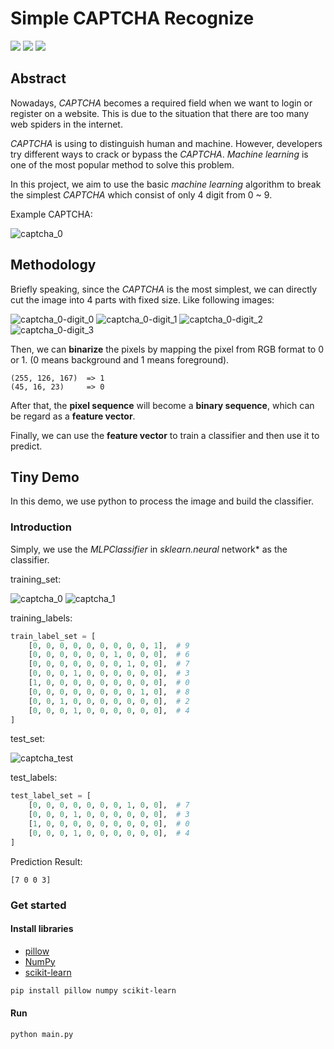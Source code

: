# Simple CAPTCHA Recognize

 ![](https://img.shields.io/badge/Numpy-1.15.x-brightgreen.svg?style=flat-square) ![](https://img.shields.io/badge/pillow-5.3.0-brightgreen.svg?style=flat-square) ![](https://img.shields.io/badge/scikit--learn-0.20.0-brightgreen.svg?style=flat-square)

## Abstract

Nowadays, *CAPTCHA* becomes a required field when we want to login or register on a website. This is due to the situation that there are too many web spiders in the internet.

*CAPTCHA* is using to distinguish human and machine. However, developers try different ways to crack or bypass the *CAPTCHA*. *Machine learning* is one of the most popular method to solve this problem.

In this project, we aim to use the basic *machine learning* algorithm to break the simplest *CAPTCHA* which consist of only 4 digit from 0 ~ 9.



Example CAPTCHA:

![captcha_0](https://user-images.githubusercontent.com/10103993/48635619-9f1bc980-ea03-11e8-8f32-44877e56e5dd.jpg)



## Methodology

Briefly speaking, since the *CAPTCHA* is the most simplest, we can directly cut the image into 4 parts with fixed size. Like following images:

![captcha_0-digit_0](https://user-images.githubusercontent.com/10103993/48635635-acd14f00-ea03-11e8-8ffc-faf89f5b4867.jpg) ![captcha_0-digit_1](https://user-images.githubusercontent.com/10103993/48635640-b064d600-ea03-11e8-9c72-7010d85a8955.jpg) ![captcha_0-digit_2](https://user-images.githubusercontent.com/10103993/48635641-b2c73000-ea03-11e8-9964-d506c662cfdc.jpg) ![captcha_0-digit_3](https://user-images.githubusercontent.com/10103993/48635644-b490f380-ea03-11e8-9bc3-3c51480885c9.jpg)



Then, we can **binarize** the pixels by mapping the pixel from RGB format to 0 or 1. (0 means background and 1 means foreground).

```(255, 126, 167)  =&gt; 1
(255, 126, 167)  => 1
(45, 16, 23)     => 0
```



After that, the **pixel sequence** will become a **binary sequence**, which can be regard as a **feature vector**.

Finally, we can use the **feature vector** to train a classifier and then use it to predict.



## Tiny Demo

In this demo, we use python to process the image and build the classifier.

### Introduction

Simply, we use the *MLPClassifier* in *sklearn.neural* network* as the classifier.

training_set:

![captcha_0](https://user-images.githubusercontent.com/10103993/48635619-9f1bc980-ea03-11e8-8f32-44877e56e5dd.jpg) ![captcha_1](https://user-images.githubusercontent.com/10103993/48636278-6da3fd80-ea05-11e8-98ba-759127926b44.jpg)

training_labels:

```python
train_label_set = [
    [0, 0, 0, 0, 0, 0, 0, 0, 0, 1],  # 9
    [0, 0, 0, 0, 0, 0, 1, 0, 0, 0],  # 6
    [0, 0, 0, 0, 0, 0, 0, 1, 0, 0],  # 7
    [0, 0, 0, 1, 0, 0, 0, 0, 0, 0],  # 3
    [1, 0, 0, 0, 0, 0, 0, 0, 0, 0],  # 0
    [0, 0, 0, 0, 0, 0, 0, 0, 1, 0],  # 8
    [0, 0, 1, 0, 0, 0, 0, 0, 0, 0],  # 2
    [0, 0, 0, 1, 0, 0, 0, 0, 0, 0],  # 4
]
```



test_set:

![captcha_test](https://user-images.githubusercontent.com/10103993/48636330-8dd3bc80-ea05-11e8-9382-5da393198fae.jpg)

test_labels:

```python
test_label_set = [
    [0, 0, 0, 0, 0, 0, 0, 1, 0, 0],  # 7
    [0, 0, 0, 1, 0, 0, 0, 0, 0, 0],  # 3
    [1, 0, 0, 0, 0, 0, 0, 0, 0, 0],  # 0
    [0, 0, 0, 1, 0, 0, 0, 0, 0, 0],  # 4
]
```



Prediction Result:

```
[7 0 0 3]
```





### Get started

#### Install libraries

- [pillow](https://python-pillow.org/)
- [NumPy](http://www.numpy.org/)
- [scikit-learn](https://scikit-learn.org/)

```bash
pip install pillow numpy scikit-learn
```

#### Run 

```bash
python main.py
```